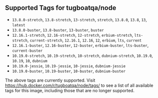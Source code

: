 ## Supported Tags for tugboatqa/node

* `13.8.0-stretch`, `13.8-stretch`, `13-stretch`, `stretch`, `13.8.0`, `13.8`, `13`, `latest`
* `13.8.0-buster`, `13.8-buster`, `13-buster`, `buster`
* `12.16.1-stretch`, `12.16-stretch`, `12-stretch`, `erbium-stretch`, `lts-stretch`, `current-stretch`, `12.16.1`, `12.16`, `12`, `erbium`, `lts`, `current`
* `12.16.1-buster`, `12.16-buster`, `12-buster`, `erbium-buster`, `lts-buster`, `current-buster`
* `10.19.0-stretch`, `10.19-stretch`, `10-stretch`, `dubnium-stretch`, `10.19.0`, `10.19`, `10`, `dubnium`
* `10.19.0-jessie`, `10.19-jessie`, `10-jessie`, `dubnium-jessie`
* `10.19.0-buster`, `10.19-buster`, `10-buster`, `dubnium-buster`

The above tags are currently supported. Visit https://hub.docker.com/r/tugboatqa/node/tags/ to see a list of all available tags for this image, including those that are no longer supported.
